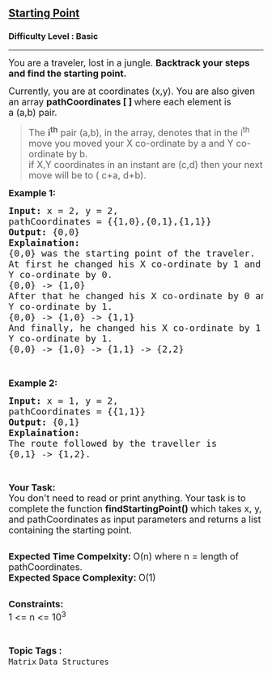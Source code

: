 <h2><a href="https://www.geeksforgeeks.org/problems/starting-point0909/1?page=1&category=Matrix&difficulty=School,Basic&sortBy=submissions">Starting Point</a></h2><h3>Difficulty Level : Basic</h3><hr><div class="problems_problem_content__Xm_eO"><p><span style="font-size:18px">You are a traveler, lost in a jungle. <strong>Backtrack your steps and find the starting point. </strong></span></p>

<p><span style="font-size:18px">Currently, you are at coordinates (x,y). You are also given an array <strong>pathCoordinates [ ] </strong>where&nbsp;each element is a&nbsp;(a,b)&nbsp;pair. </span></p>

<blockquote>
<p><span style="font-size:18px">The <strong>i<sup>th</sup></strong>&nbsp;pair&nbsp;(a,b), in the array, denotes&nbsp;that in the i<sup>th</sup> move you moved your X co-ordinate by a and Y co-ordinate by b.&nbsp;<br>
if X,Y coordinates in an instant are (c,d)&nbsp;then your next move will be to&nbsp;(&nbsp;c+a,&nbsp;d+b).&nbsp;</span></p>
</blockquote>

<p><span style="font-size:18px"><strong>Example 1:</strong></span></p>

<pre><span style="font-size:18px"><strong>Input: </strong>x = 2, y = 2, 
pathCoordinates = {{1,0},{0,1},{1,1}}
<strong>Output: </strong>{0,0}
<strong>Explaination:</strong>
{0,0} was the starting point of the traveler.
At first he changed his X co-ordinate by 1 and
Y co-ordinate by 0.
{0,0} -&gt; {1,0}
After that he changed his X co-ordinate by 0 and
Y co-ordinate by 1.
{0,0} -&gt; {1,0} -&gt; {1,1}
And finally, he changed his X co-ordinate by 1 and
Y co-ordinate by 1.
{0,0} -&gt; {1,0} -&gt; {1,1} -&gt; {2,2}
</span>

</pre>

<p><span style="font-size:18px"><strong>Example 2:</strong></span></p>

<pre><span style="font-size:18px"><strong>Input: </strong>x = 1, y = 2,
pathCoordinates = {{1,1}}
<strong>Output: </strong>{0,1}
<strong>Explaination:</strong>
The route followed by the traveller is
{0,1} -&gt; {1,2}.</span>
</pre>

<p>&nbsp;</p>

<p><span style="font-size:18px"><strong>Your Task:</strong><br>
You don't need to read or print anything. Your task is to complete the function&nbsp;<strong>findStartingPoint()&nbsp;</strong>which takes x, y, and pathCoordinates as input parameters and returns a list containing the starting point.</span><br>
&nbsp;</p>

<p><span style="font-size:18px"><strong>Expected Time Compelxity:&nbsp;</strong>O(n) where n = length of pathCoordinates.<br>
<strong>Expected Space Complexity:&nbsp;</strong>O(1)</span><br>
&nbsp;</p>

<p><span style="font-size:18px"><strong>Constraints:</strong><br>
1 &lt;= n &lt;= 10<sup>3</sup></span></p>
</div><br><p><span style=font-size:18px><strong>Topic Tags : </strong><br><code>Matrix</code>&nbsp;<code>Data Structures</code>&nbsp;